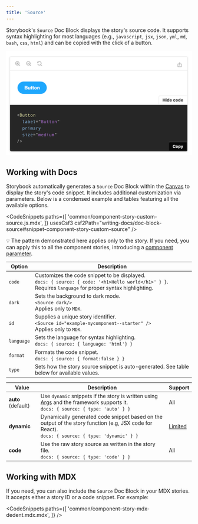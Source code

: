 ```yaml
---
title: 'Source'
---
```


Storybook's `Source` Doc Block displays the story's source code. It supports syntax highlighting for most languages (e.g., `javascript`, `jsx`, `json`, `yml`, `md`, `bash`, `css`, `html`) and can be copied with the click of a button.

![Docs blocks with source](./docblock-source.png)

## Working with Docs

Storybook automatically generates a `Source` Doc Block within the [Canvas](./doc-block-canvas.md) to display the story's code snippet.
It includes additional customization via parameters. Below is a condensed example and tables featuring all the available options.

<!-- prettier-ignore-start -->

<CodeSnippets
  paths={[
    'common/component-story-custom-source.js.mdx',
  ]}
  usesCsf3
  csf2Path="writing-docs/doc-block-source#snippet-component-story-custom-source"
/>

<!-- prettier-ignore-end -->

<div class="aside">

💡 The pattern demonstrated here applies only to the story. If you need, you can apply this to all the component stories, introducing a [component parameter](../writing-stories/parameters.md#component-parameters).

</div>

| Option     | Description                                                                                                                                                        |
| ---------- | ------------------------------------------------------------------------------------------------------------------------------------------------------------------ |
| `code`     | Customizes the code snippet to be displayed. <br/> `docs: { source: { code: '<h1>Hello world</h1>' } }`. <br/> Requires `language` for proper syntax highlighting. |
| `dark`     | Sets the background to dark mode. <br/> `<Source dark/>` <br/> Applies only to `MDX`.                                                                              |
| `id`       | Supplies a unique story identifier. <br/> `<Source id="example-mycomponent--starter" />` <br/> Applies only to `MDX`.                                              |
| `language` | Sets the language for syntax highlighting. <br/> `docs: { source: { language: 'html'} }`                                                                           |
| `format`   | Formats the code snippet. <br/> `docs: { source: { format:false } }`                                                                                               |
| `type`     | Sets how the story source snippet is auto-generated. See table below for available values.                                                                         |

| Value              | Description                                                                                                                                                      | Support                                         |
| ------------------ | ---------------------------------------------------------------------------------------------------------------------------------------------------------------- | ----------------------------------------------- |
| **auto** (default) | Use `dynamic` snippets if the story is written using [Args](../writing-stories/args.md) and the framework supports it.<br/> `docs: { source: { type: 'auto' } }` | All                                             |
| **dynamic**        | Dynamically generated code snippet based on the output of the story function (e.g, JSX code for React). <br/> `docs: { source: { type: 'dynamic' } }`            | [Limited](../api/frameworks-feature-support.md) |
| **code**           | Use the raw story source as written in the story file. <br/> `docs: { source: { type: 'code' } }`                                                                | All                                             |

## Working with MDX

If you need, you can also include the `Source` Doc Block in your MDX stories. It accepts either a story ID or a code snippet. For example:

<!-- prettier-ignore-start -->

<CodeSnippets
  paths={[
    'common/component-story-mdx-dedent.mdx.mdx',
  ]}
/>

<!-- prettier-ignore-end -->
